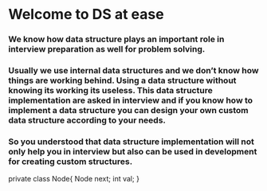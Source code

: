 <br/>

<h1 className="mh1">Welcome to DS at ease</h1>
<h3 className="mh3">We know how data structure plays an important role in interview preparation as well for problem solving.</h3>

<h3 className="mh3">Usually we use internal data structures and we don’t know how things are working behind. Using a data structure without knowing its working its useless. This data structure implementation are asked in interview and if you know how to implement a data structure you can design your own custom data structure according to your needs.</h3>


<h3 className="mh3">So you understood that data structure implementation will not only help you in interview but also can be used in development for creating custom structures. </h3>


<c>
 private class Node{
    Node next;
    int val;
 }
</c>

